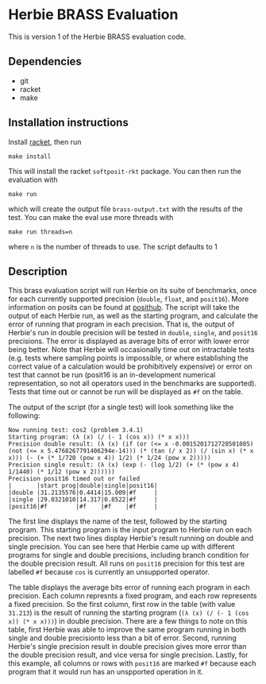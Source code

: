 # Herbie BRASS Evaluation

This is version 1 of the Herbie BRASS evaluation code.

## Dependencies
* git
* racket
* make

## Installation instructions
Install [racket](https://download.racket-lang.org/), then run
```
make install
```
This will install the racket `softposit-rkt` package. You can then run the evaluation with
```
make run
```
which will create the output file `brass-output.txt` with the results of the test. You can make the eval use more threads with
```
make run threads=n
```
where `n` is the number of threads to use. The script defaults to 1

## Description

This brass evaluation script will run Herbie on its suite of benchmarks, once for each currently supported precision (`double`, `float`, and `posit16`). More information on posits can be found at [posithub](http://posithub.org/). The script will take the output of each Herbie run, as well as the starting program, and calculate the error of running that program in each precision. That is, the output of Herbie's run in double precision will be tested in `double`, `single`, and `posit16` precisions. The error is displayed as average bits of error with lower error being better. Note that Herbie will occasionally time out on intractable tests (e.g. tests where sampling points is impossible, or where establishing the correct value of a calculation would be prohibitively expensive) or error on test that cannot be run (posit16 is an in-development numerical representation, so not all operators used in the benchmarks are supported). Tests that time out or cannot be run will be displayed as `#f` on the table.

The output of the script (for a single test) will look something like the following:

```
Now running test: cos2 (problem 3.4.1)
Starting program: (λ (x) (/ (- 1 (cos x)) (* x x)))
Precision double result: (λ (x) (if (or (<= x -0.0015201712728501085) (not (<= x 5.4768267791406294e-14))) (* (tan (/ x 2)) (/ (sin x) (* x x))) (- (+ (* 1/720 (pow x 4)) 1/2) (* 1/24 (pow x 2)))))
Precision single result: (λ (x) (exp (- (log 1/2) (+ (* (pow x 4) 1/1440) (* 1/12 (pow x 2))))))
Precision posit16 timed out or failed
|       |start prog|double|single|posit16|
|double |31.2135576|0.4414|15.009|#f     |
|single |29.0321010|14.317|0.8522|#f     |
|posit16|#f        |#f    |#f    |#f     |
```

The first line displays the name of the test, followed by the starting program. This starting program is the input program to Herbie run on each precision. The next two lines display Herbie's result running on double and single precision. You can see here that Herbie came up with different programs for single and double precisions, including branch condition for the double precision result. All runs on `posit16` precision for this test are labelled `#f` because `cos` is currently an unsupported operator.

The table displays the average bits error of running each program in each precision. Each column represnts a fixed program, and each row represents a fixed precision. So the first column, first row in the table (with value `31.213`) is the result of running the starting program (`(λ (x) (/ (- 1 (cos x)) (* x x)))`) in double precision. There are a few things to note on this table, first Herbie was able to improve the same program running in both single and double precisionto less than a bit of error. Second, running Herbie's single precision result in double precision gives more error than the double precision result, and vice versa for single precision. Lastly, for this example, all columns or rows with `posit16` are marked `#f` because each program that it would run has an unspported operation in it.

